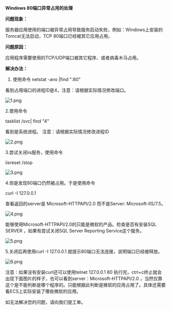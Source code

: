 **Windows 80端口异常占用的处理**

**问题现象：**

服务器应用使用的端口被异常占用导致服务启动失败，例如：Windows上安装的Tomcat无法启动，TCP 80端口已经被其它应用占用。

**问题原因：**

应用程序需要使用的TCP/UDP端口被其它程序、或者病毒木马占用。

**解决办法：**

1. 使用命令
netstat -ano |find ":80"

看到占用端口的进程ID是4，注意：请根据实际情况修改端口。

![1.png](https://img1.jcloudcs.com/cms/5f5b4371-05ca-46fa-a677-f188dedf7fc820170908114515.png)

2.使用命令

tasklist /svc| find "4"

看到是系统进程。 注意：请根据实际情况修改进程ID

![2.png](https://img1.jcloudcs.com/cms/0ed4015a-571d-4515-ac2b-3cb0c929a32620170908114629.png)

3.尝试关闭iis服务，使用命令

iisreset /stop

![3.png](https://img1.jcloudcs.com/cms/7e57b062-d05b-4782-ad3b-5757ac016cfc20170908114742.png)

4.但是发现80端口仍然被占用。于是使用命令

curl -I 127.0.0.1

查看返回的server是 Microsoft-HTTPAPI/2.0 而不是Server: Microsoft-IIS/7.5。

![4.png](https://img1.jcloudcs.com/cms/aca72b5a-039a-4b4c-83e5-9b0d0f1bd3a020170908114919.png)

能够使用Microsoft-HTTPAPI/2.0的只能是微软的产品。检查是否有安装SQL SERVER ，如果有尝试关闭SQL Server Reporting Service这个服务。

![5.png](https://img1.jcloudcs.com/cms/6b0ed4dc-29ec-43b5-a790-41dcee84941d20170908120753.png)

5.关闭后再使用curl -I 127.0.0.1 就提示80端口无法连接，说明端口已经被释放。

![6.png](https://img1.jcloudcs.com/cms/390d3f52-0c59-46c4-acc1-9062a28675c220170908120906.png)

注意：如果没有安装curl还可以使用telnet 127.0.0.1 80 执行完，ctrl+c终止就会出现下面图片的样子，也可以看到server：Microsoft-HTTPAPI/2.0 ，当然仅靠这个是不能判断是哪个程序的。只能根据此判断是微软的应用占用了。具体还需要看ECS上实际安装了哪些微软的应用。

如无法解决您的问题，请向我们提工单。